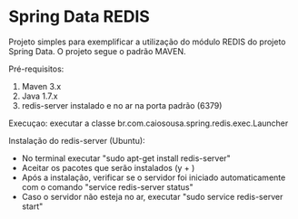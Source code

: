 Spring Data REDIS
=====

Projeto simples para exemplificar a utilização do módulo REDIS do projeto Spring Data.
O projeto segue o padrão MAVEN.

Pré-requisitos:
  1. Maven 3.x
  2. Java 1.7.x
  3. redis-server instalado e no ar na porta padrão (6379)

Execuçao:
  executar a classe br.com.caiosousa.spring.redis.exec.Launcher
  
  
Instalação do redis-server (Ubuntu):

  - No terminal executar "sudo apt-get install redis-server"
  - Aceitar os pacotes que serão instalados (y + <enter>)
  - Após a instalação, verificar se o servidor foi iniciado automaticamente com o comando "service redis-server status"
  - Caso o servidor não esteja no ar, executar "sudo service redis-server start"
  
  
